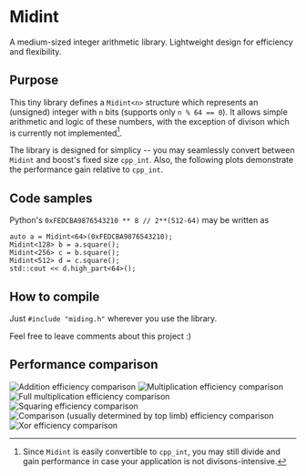 # Midint
A medium-sized integer arithmetic library. Lightweight design for efficiency and flexibility.

## Purpose
This tiny library defines a `Midint<n>` structure which represents an (unsigned) integer with `n` bits (supports only `n % 64 == 0`). It allows simple arithmetic and logic of these numbers, with the exception of divison which is currently not implemented[^1].

The library is designed for simplicy -- you may seamlessly convert between `Midint` and boost's fixed size `cpp_int`. Also, the following plots demonstrate the performance gain relative to `cpp_int`.

[^1]: Since `Midint` is easily convertible to `cpp_int`, you may still divide and gain performance in case your application is not divisons-intensive.

## Code samples
Python's `0xFEDCBA9876543210 ** 8 // 2**(512-64)` may be written as
```
auto a = Midint<64>(0xFEDCBA9876543210);
Midint<128> b = a.square();
Midint<256> c = b.square();
Midint<512> d = c.square();
std::cout << d.high_part<64>();
```

## How to compile
Just `#include "miding.h"` wherever you use the library.

Feel free to leave comments about this project :)

## Performance comparison

<picture>
<img src="https://github.com/ohadkel/Midint/blob/main/figures_clang/add.png" alt="Addition efficiency comparison"/>
</picture>

<picture>
<img src="https://github.com/ohadkel/Midint/blob/main/figures_clang/half_mult.png" alt="Multiplication efficiency comparison"/>
</picture>

<picture>
<img src="https://github.com/ohadkel/Midint/blob/main/figures_clang/full_mult.png" alt="Full multiplication efficiency comparison"/>
</picture>

<picture>
<img src="https://github.com/ohadkel/Midint/blob/main/figures_clang/half_square.png" alt="Squaring efficiency comparison"/>
</picture>

<picture>
<img src="https://github.com/ohadkel/Midint/blob/main/figures_clang/less_than.png" alt="Comparison (usually determined by top limb) efficiency comparison"/>
</picture>

<picture>
<img src="https://github.com/ohadkel/Midint/blob/main/figures_clang/xor.png" alt="Xor efficiency comparison"/>
</picture>
